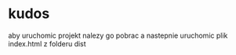 # kudos

aby uruchomic projekt nalezy go pobrac a nastepnie uruchomic plik index.html z folderu dist
